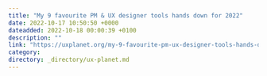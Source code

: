 ```yaml
---
title: "My 9 favourite PM & UX designer tools hands down for 2022"
date: 2022-10-17 10:50:50 +0000
dateadded: 2022-10-18 00:00:39 +0100
description: ""
link: "https://uxplanet.org/my-9-favourite-pm-ux-designer-tools-hands-down-for-2022-80346bede7da?source=rss----819cc2aaeee0---4"
category:
directory: _directory/ux-planet.md
---
```

